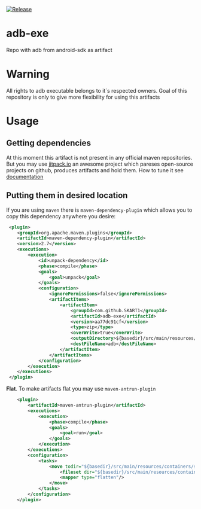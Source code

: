 [![Release](https://jitpack.io/v/User/Repo.svg)](https://jitpack.io/#SKART1/adb-exe)

# adb-exe
Repo with adb from android-sdk as artifact


# Warning 
All rights to adb executable belongs to it`s respected owners. Goal of this repository is only 
to give more flexibility for using this artifacts
 

# Usage

## Getting dependencies

At this moment this artifact is not present in any official maven repositories. But you may use [jitpack.io](https://jitpack.io/)
an awesome project which pareses open-source projects on github, produces artifacts and hold them. How to tune it see 
[documentation](https://github.com/jitpack/jitpack.io) 


## Putting them in desired location
If you are using `maven` there is `maven-dependency-plugin` which allows you to copy this dependency anywhere you desire:
  
```xml
 <plugin>
    <groupId>org.apache.maven.plugins</groupId>
    <artifactId>maven-dependency-plugin</artifactId>
    <version>2.7</version>
    <executions>
        <execution>
            <id>unpack-dependency</id>
            <phase>compile</phase>
            <goals>
                <goal>unpack</goal>
            </goals>
            <configuration>
                <ignorePermissions>false</ignorePermissions>
                <artifactItems>
                    <artifactItem>
                        <groupId>com.github.SKART1</groupId>
                        <artifactId>adb-exe</artifactId>
                        <version>aa77dc91cf</version> 
                        <type>zip</type>
                        <overWrite>true</overWrite>
                        <outputDirectory>${basedir}/src/main/resources/containers/shared/adb</outputDirectory>
                        <destFileName>adb</destFileName>
                    </artifactItem>
                </artifactItems>
            </configuration>
        </execution>
    </executions>
 </plugin>
```

**Flat**. To make artifacts flat you may use `maven-antrun-plugin`

```xml
    <plugin>
        <artifactId>maven-antrun-plugin</artifactId>
        <executions>
            <execution>
                <phase>compile</phase>
                <goals>
                    <goal>run</goal>
                </goals>
            </execution>
        </executions>
        <configuration>
            <tasks>
                <move todir="${basedir}/src/main/resources/containers/shared/adb">
                    <fileset dir="${basedir}/src/main/resources/containers/shared/adb"/>
                    <mapper type="flatten"/>
                </move>
            </tasks>
        </configuration>
    </plugin>
```
            